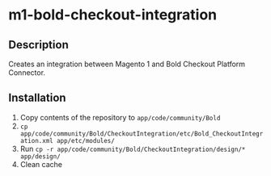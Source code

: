 # m1-bold-checkout-integration

## Description
Creates an integration between Magento 1 and Bold Checkout Platform Connector.

## Installation

1. Copy contents of the repository to `app/code/community/Bold`
2. `cp app/code/community/Bold/CheckoutIntegration/etc/Bold_CheckoutIntegration.xml app/etc/modules/`
3. Run `cp -r app/code/community/Bold/CheckoutIntegration/design/* app/design/`
4. Clean cache

